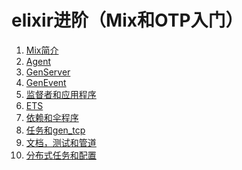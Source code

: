 elixir进阶（Mix和OTP入门）
=========================

1. [Mix简介](1-intro-to-mix.md)
2. [Agent]()
3. [GenServer]()
4. [GenEvent]()
5. [监督者和应用程序]()
6. [ETS]()
7. [依赖和伞程序]()
8. [任务和gen_tcp]()
9. [文档，测试和管道]()
10. [分布式任务和配置]()
